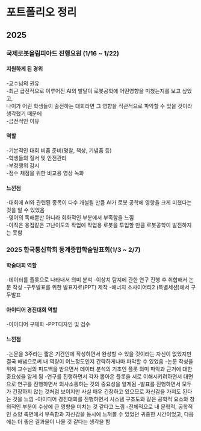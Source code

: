 # 포트폴리오 정리

## 2025

### 국제로봇올림피아드 진행요원 (1/16 ~ 1/22)

#### 지원하게 된 경위
-교수님의 권유<br/> 
-최근 급진적으로 이루어진 AI의 발달이 로봇공학에 어떤영향을 미쳤는지를 보고 싶었고,<br/> 
 나이가 어린 학생들이 출전하는 대회라면 그 영향을 직관적으로 파악할 수 있을 것이라 생각했기 때문에<br/>
 -금전적인 이유

#### 역할
-기본적인 대회 비품 준비(명찰, 책상, 기념품 등)<br/>
-학생들의 질서 및 안전관리<br/>
-부정행위 감시<br/>
-점수 채점을 위한 비교용 영상 녹화

#### 느낀점
-대회에 AI와 관련된 종목이 다수 개설될 만큼 AI가 로봇 공학에 영향을 크게 미쳤다는 것을 알 수 있었음<br/>
-영어의 독해뿐만 아니라 회화적인 부분에서 부족함을 느낌<br/>
-아직은 용접같은 고난이도의 작업에 작업용 로봇을 투입할 만큼 로봇공학이 발전하지는 못함<br/>

### 2025 한국통신학회 동계종합학술발표회(1/3 ~ 2/7)

#### 학술대회 역할
-데이터를 플롯으로 나타내서 의미 분석
-이상치 탐지에 관한 연구 진행 후 취합해서 논문 작성
-구두발표를 위한 발표자료(PPT) 제작
-에너지 소사이어티2 (특별세션)에서 구두발표

#### 아이디어 경진대회 역할
-아이디어 구체화
-PPT디자인 및 검수

#### 느낀점
-논문을 3주라는 짧은 기간안에 작성하면서 완성할 수 있을 것이라는 자신이 없었지만 결국 해냄으로써 내 역량이 어느정도인지 간략하게나마 파악할 수 있었음
-논문 작성을 위해 교수님의 피드백을 받으면서 데이터 분석의 기초인 플롯 의미 파악과 근거에 대한 중요성을 알게 됨
-연구를 진행하면서 각자 뽑아온 플롯을 서로 이해시키려하면서 대면으로 연구를 진행하면서 의사소통하는 것의 중요성을 알게됨
-발표를 진행하면서 모두가 긴장하지 않는 것처럼 보이지만 사실 매우 긴장하고 있으므로 자신감을 가져도 된다는 것을 느낌
-아이디어 경진대회를 진행하면서 시스템 구조도와 같은 공학적 요소와 창의적인 부분이 수상에 큰 영향을 미치는 것 같다고 느낌
-전체적으로 내 문학적, 공학적인 소양 측면에서 부족함과 자신감을 동시에 느껴볼 수 있었던 귀중한 시간이었고, 다음에는 더 좋은 결과물이 나올 것 같다는 생각을 함

